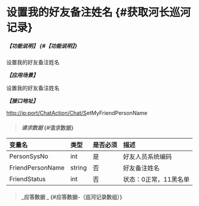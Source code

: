 # 设置我的好友备注姓名 {#获取河长巡河记录}

##### _【功能说明】_ {#【功能说明】}

设置我的好友备注姓名

_**【应用场景】**_

设置我的好友备注姓名

_**【接口地址】**_

[http://ip:port/ChatAction/Chat/S](http://ip:port/HMQuery/PatrolRiver/GetPatrolRivers)etMyFriendPersonName

> #### _请求数据_ {#请求数据}

| 变量名 | 类型 | 是否必须 | 描述 |
| :--- | :--- | :--- | :--- |
| PersonSysNo | int | 是 | 好友人员系统编码 |
| FriendPersonName | string | 否 | 好友备注姓名 |
| FriendStatus | int | 否 | 状态：0正常，11黑名单 |

> #### _应答数据 _ {#应答数据-（巡河记录数组）}



